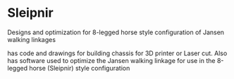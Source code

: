 # Sleipnir
Designs and optimization for 8-legged horse style configuration of Jansen walking linkages

has code and drawings for building chassis for 3D printer or Laser cut.
Also has software used to optimize the Jansen walking linkage for use in the 8-legged horse (Sleipnir) style configuration
